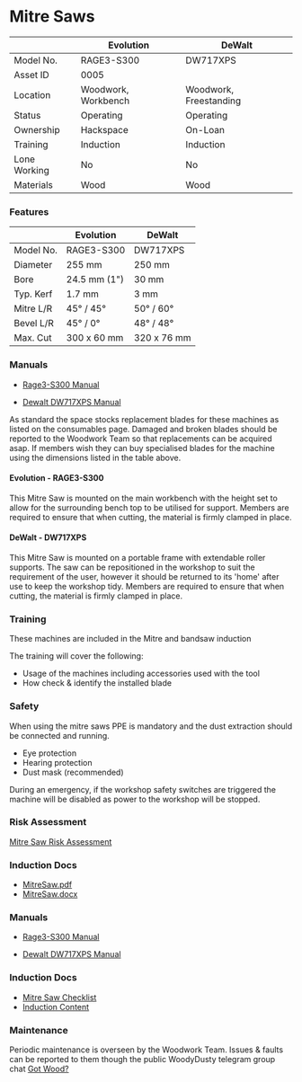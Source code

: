 # Mitre Saws

|              | Evolution           | DeWalt                 |
|--------------|---------------------|------------------------|
| Model No.    | RAGE3-S300          | DW717XPS               |
| Asset ID     | 0005                |                        |
| Location     | Woodwork, Workbench | Woodwork, Freestanding |
| Status       | Operating           | Operating              |
| Ownership    | Hackspace           | On-Loan                |
| Training     | Induction           | Induction              |
| Lone Working | No                  | No                     |
| Materials    | Wood                | Wood                   |

### **Features**

|           | Evolution         | DeWalt            |
|-----------|-------------------|-------------------|
| Model No. | RAGE3-S300        | DW717XPS          |
| Diameter  | 255 mm            | 250 mm            |
| Bore      | 24.5 mm (1")      | 30 mm             |
| Typ. Kerf | 1.7 mm            | 3 mm              |
| Mitre L/R | 45&deg; / 45&deg; | 50&deg; / 60&deg; |
| Bevel L/R | 45&deg; / 0&deg;  | 48&deg; / 48&deg; |
| Max. Cut  | 300 x 60 mm       | 320 x 76 mm       |

### **Manuals**

- [Rage3-S300 Manual](../../../instruction_manuals/evolutionmitresaw.pdf)
* [Dewalt DW717XPS Manual](../../../instruction_manuals/dewaltmitresaw.pdf)

As standard the space stocks replacement blades for these machines as listed on the consumables page. Damaged and broken blades should be reported to the Woodwork Team so that replacements can be acquired asap. If members wish they can buy specialised blades for the machine using the dimensions listed in the table above.

#### Evolution - RAGE3-S300

This Mitre Saw is mounted on the main workbench with the height set to allow for the surrounding bench top to be utilised for support. Members are required to ensure that when cutting, the material is firmly clamped in place.

#### DeWalt - DW717XPS

This Mitre Saw is mounted on a portable frame with extendable roller supports. The saw can be repositioned in the workshop to suit the requirement of the user, however it should be returned to its 'home' after use to keep the workshop tidy. Members are required to ensure that when cutting, the material is firmly clamped in place.

### **Training**

These machines are included in the Mitre and bandsaw induction

The training will cover the following:

* Usage of the machines including accessories used with the tool
* How check & identify the installed blade

### **Safety**

When using the mitre saws PPE is mandatory and the dust extraction should be connected and running.

- Eye protection
- Hearing protection
- Dust mask (recommended)

During an emergency, if the workshop safety switches are triggered the machine will be disabled as power to the workshop will be stopped.

### **Risk Assessment**

[Mitre Saw Risk Assessment](https://docs.google.com/document/d/1hz-QQyRN5IDYSb1ZQf2hbaZ7sfdufF3-600ZcDYxIJI/edit?usp=sharing)

### **Induction Docs**

* [MitreSaw.pdf](../../Inductions/MitreSaw.pdf)
* [MitreSaw.docx](../../Inductions/MitreSaw.docx)

### **Manuals**

- [Rage3-S300 Manual](../../../instruction_manuals/evolutionmitresaw.pdf)
* [Dewalt DW717XPS Manual](../../../instruction_manuals/dewaltmitresaw.pdf)

### **Induction Docs**
* [Mitre Saw Checklist](../../Inductions/MitreSaw.pdf)
* [Induction Content](mitrebandinductioncontent.md)

### **Maintenance**

Periodic maintenance is overseen by the Woodwork Team. Issues & faults can be reported to them though the public WoodyDusty telegram group chat [Got Wood?](http://protect-mylinks.com/decrypt?i=d354121e2215720)

